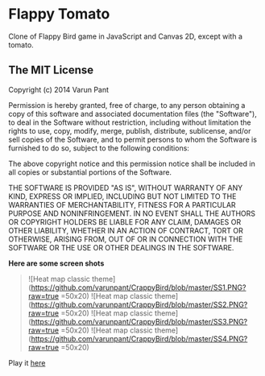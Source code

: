# Flappy Tomato

Clone of Flappy Bird game in JavaScript and Canvas 2D, except with a tomato.


The MIT License
----
Copyright (c) 2014 Varun Pant

Permission is hereby granted, free of charge, to any person obtaining a copy of this software and associated documentation files (the "Software"), to deal in the Software without restriction, including without limitation the rights to use, copy, modify, merge, publish, distribute, sublicense, and/or sell copies of the Software, and to permit persons to whom the Software is furnished to do so, subject to the following conditions:

The above copyright notice and this permission notice shall be included in all copies or substantial portions of the Software.

THE SOFTWARE IS PROVIDED "AS IS", WITHOUT WARRANTY OF ANY KIND, EXPRESS OR IMPLIED, INCLUDING BUT NOT LIMITED TO THE WARRANTIES OF MERCHANTABILITY, FITNESS FOR A PARTICULAR PURPOSE AND NONINFRINGEMENT. IN NO EVENT SHALL THE AUTHORS OR COPYRIGHT HOLDERS BE LIABLE FOR ANY CLAIM, DAMAGES OR OTHER LIABILITY, WHETHER IN AN ACTION OF CONTRACT, TORT OR OTHERWISE, ARISING FROM, OUT OF OR IN CONNECTION WITH THE SOFTWARE OR THE USE OR OTHER DEALINGS IN THE SOFTWARE.

**Here are some screen shots**
>![Heat map classic theme](https://github.com/varunpant/CrappyBird/blob/master/SS1.PNG?raw=true =50x20)
![Heat map classic theme](https://github.com/varunpant/CrappyBird/blob/master/SS2.PNG?raw=true =50x20)
>![Heat map classic theme](https://github.com/varunpant/CrappyBird/blob/master/SS3.PNG?raw=true =50x20)
![Heat map classic theme](https://github.com/varunpant/CrappyBird/blob/master/SS4.PNG?raw=true =50x20)


Play it [here](http://varunpant.com/static/resources/CrappyBird/index.html)
